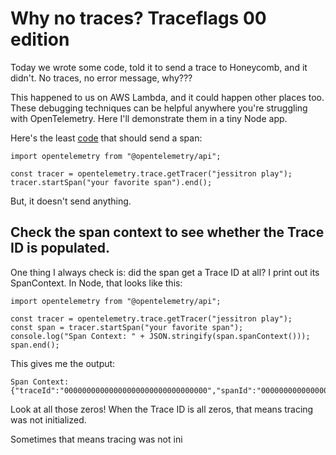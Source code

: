 # Why no traces? Traceflags 00 edition

Today we wrote some code, told it to send a trace to Honeycomb, and it didn't. No traces, no error message, why???

This happened to us on AWS Lambda, and it could happen other places too. These debugging techniques can be helpful anywhere you're struggling with OpenTelemetry. Here I'll demonstrate them in a tiny Node app.

Here's the least [code](https://github.com/jessitron/why-no-traces/blob/200630747e2d76ef033d70363a0a7df45583b42b/main.js) that should send a span:

```
import opentelemetry from "@opentelemetry/api";

const tracer = opentelemetry.trace.getTracer("jessitron play");
tracer.startSpan("your favorite span").end();
```

But, it doesn't send anything.

## Check the span context to see whether the Trace ID is populated.

One thing I always check is: did the span get a Trace ID at all? I print out its SpanContext. In Node, that looks like this:

```
import opentelemetry from "@opentelemetry/api";

const tracer = opentelemetry.trace.getTracer("jessitron play");
const span = tracer.startSpan("your favorite span");
console.log("Span Context: " + JSON.stringify(span.spanContext()));
span.end();
```

This gives me the output:

```
Span Context: {"traceId":"00000000000000000000000000000000","spanId":"0000000000000000","traceFlags":0}
```

Look at all those zeros! When the Trace ID is all zeros, that means tracing was not initialized.

Sometimes that means tracing was not ini
